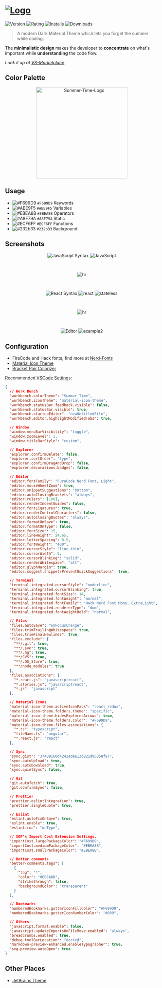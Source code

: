 # [![Logo](https://user-images.githubusercontent.com/27515937/52951387-5a008e00-338a-11e9-87c7-49f3ca3b539d.png)](https://marketplace.visualstudio.com/items?itemName=DennisVash.summer-time#overview)

[![Version](https://vsmarketplacebadge.apphb.com/version-short/DennisVash.summer-time.svg?subject=Summer%20Time&colorA=2B303B&colorB=A8F79A)](https://marketplace.visualstudio.com/items?itemName=DennisVash.summer-time) [![Rating](https://vsmarketplacebadge.apphb.com/rating/DennisVash.summer-time.svg?label=Ratings&colorA=2B303B&colorB=AEE9F5)](https://marketplace.visualstudio.com/items?itemName=DennisVash.summer-time) [![Installs](https://vsmarketplacebadge.apphb.com/installs/DennisVash.summer-time.svg?label=Installs&colorA=2B303B&colorB=F699D9)](https://marketplace.visualstudio.com/items?itemName=DennisVash.summer-time) [![Downloads](https://vsmarketplacebadge.apphb.com/downloads/DennisVash.summer-time.svg?label=Downloads&colorA=2B303B&colorB=EBEA8B)](https://marketplace.visualstudio.com/items?itemName=DennisVash.summer-time)

> A modern Dark Material Theme which lets you forget the summer while coding.

The **minimalistic design** makes the developer to **concentrate** on what's important while **understanding** the code flow.

*Look it up at [VS-Marketplace](https://marketplace.visualstudio.com/items?itemName=DennisVash.summer-time#overview).*

## Color Palette

<div align="center">
    <a>
        <img src="https://user-images.githubusercontent.com/27515937/52947285-f4f36b00-337e-11e9-9d42-06537443c648.png" alt="Summer-Time-Logo" width="300px" />
    </a>
</div>

## Usage

- ![#F699D9](https://placehold.it/15/F699D9/000000?text=+) `#F699D9` Keywords
- ![#AEE9F5](https://placehold.it/15/AEE9F5/000000?text=+) `#AEE9F5` Variables
- ![#EBEA8B](https://placehold.it/15/EBEA8B/000000?text=+) `#EBEA8B` Operators
- ![#A8F79A](https://placehold.it/15/A8F79A/000000?text=+) `#A8F79A` Static
- ![#ECF6FF](https://placehold.it/15/ECF6FF/000000?text=+) `#ECF6FF` Functions
- ![#232b33](https://placehold.it/15/232b33/000000?text=+) `#232b33` Background

## Screenshots

<div align="center">

![JavaScript Syntax](https://img.shields.io/badge/SYNTAX-JavaScript-gray.svg?colorB=F699D9)
![JavaScript](images/example-syntax-js.png)

<br>

![hr](images/hr.png)

<br>

![React Syntax](https://img.shields.io/badge/SYNTAX-React-gray.svg?colorB=F699D9)
![react](images/example-syntax-react.png)
![stateless](/images/example-stateless.png)

<br>

![hr](images/hr.png)

<br>

![Editor](https://img.shields.io/badge/EDITOR-View-gray.svg?colorB=F699D9)
![example2](/images/example-editor-js.png)

</div>

## Configuration

- FiraCode and Hack fonts, find more at [Nerd-Fonts](https://github.com/ryanoasis/nerd-fonts)
- [Material Icon Theme](https://marketplace.visualstudio.com/items?itemName=DennisVash.summer-time)
- [Bracket Pair Colorizer](https://marketplace.visualstudio.com/items?itemName=CoenraadS.bracket-pair-colorizer)

Recommended [VSCode Settings](https://code.visualstudio.com/docs/getstarted/settings):

```json
{
  // Work Bench
  "workbench.colorTheme": "Summer Time",
  "workbench.iconTheme": "material-icon-theme",
  "workbench.statusBar.feedback.visible": false,
  "workbench.statusBar.visible": true,
  "workbench.startupEditor": "newUntitledFile",
  "workbench.editor.highlightModifiedTabs": true,

  // Window
  "window.menuBarVisibility": "toggle",
  "window.zoomLevel": 1,
  "window.titleBarStyle": "custom",

  // Explorer
  "explorer.confirmDelete": false,
  "explorer.sortOrder": "type",
  "explorer.confirmDragAndDrop": false,
  "explorer.decorations.badges": false,

  // Editor
  "editor.fontFamily": "FuraCode Nerd Font, Light",
  "editor.mouseWheelZoom": true,
  "editor.snippetSuggestions": "bottom",
  "editor.autoClosingBrackets": "always",
  "editor.rulers": [100],
  "editor.renderIndentGuides": false,
  "editor.fontLigatures": true,
  "editor.renderControlCharacters": false,
  "editor.autoClosingQuotes": "always",
  "editor.formatOnSave": true,
  "editor.formatOnType": false,
  "editor.fontSize": 15,
  "editor.lineHeight": 24.65,
  "editor.letterSpacing": 0.5,
  "editor.fontWeight": "400",
  "editor.cursorStyle": "line-thin",
  "editor.cursorWidth": 5,
  "editor.cursorBlinking": "solid",
  "editor.renderWhitespace": "all",
  "editor.glyphMargin": true,
  "editor.suggest.snippetsPreventQuickSuggestions": true,

  // Terminal
  "terminal.integrated.cursorStyle": "underline",
  "terminal.integrated.cursorBlinking": true,
  "terminal.integrated.fontSize": 14,
  "terminal.integrated.fontWeight": "normal",
  "terminal.integrated.fontFamily": "Hack Nerd Font Mono, ExtraLight",
  "terminal.integrated.rendererType": "dom",
  "terminal.integrated.fontWeightBold": "normal",

  // Files
  "files.autoSave": "onFocusChange",
  "files.trimTrailingWhitespace": true,
  "files.trimFinalNewlines": true,
  "files.exclude": {
    "**/.git": true,
    "**/.svn": true,
    "**/.hg": true,
    "**/CVS": true,
    "**/.DS_Store": true,
    "**/node_modules": true
  },
  "files.associations": {
    "*.react.js": "javascriptreact",
    "*.stories.js": "javascriptreact",
    "*.js": "javascript"
  },

  // Material Icons
  "material-icon-theme.activeIconPack": "react_redux",
  "material-icon-theme.folders.theme": "specific",
  "material-icon-theme.hidesExplorerArrows": true,
  "material-icon-theme.folders.color": "#F699D9",
  "material-icon-theme.files.associations": {
    "*.ts": "typescript",
    "fileName.ts": "angular",
    "*.react.js": "react"
  },

  // Sync
  "sync.gist": "37489160d4242adee13d821d95858f97",
  "sync.autoUpload": true,
  "sync.autoDownload": true,
  "sync.quietSync": false,

  // Git
  "git.autofetch": true,
  "git.confirmSync": false,

  // Prettier
  "prettier.eslintIntegration": true,
  "prettier.singleQuote": true,

  // Eslint
  "eslint.autoFixOnSave": true,
  "eslint.enable": true,
  "eslint.run": "onType",

  // SOP's Import Cost Extension Settings.
  "importCost.largePackageColor": "#F699D9",
  "importCost.mediumPackageColor": "#EBEA8B",
  "importCost.smallPackageColor": "#EBEA8B",

  // Better comments
  "better-comments.tags": [
    {
      "tag": "*",
      "color": "#EBEA8B",
      "strikethrough": false,
      "backgroundColor": "transparent"
    }
  ],

  // Bookmarks
  "numberedBookmarks.gutterIconFillColor": "#F699D9",
  "numberedBookmarks.gutterIconNumberColor": "#000",

  // Others
  "javascript.format.enable": false,
  "javascript.updateImportsOnFileMove.enabled": "always",
  "breadcrumbs.enabled": true,
  "debug.toolBarLocation": "docked",
  "markdown-preview-enhanced.enableTypographer": true,
  "svg.preview.autoOpen": true
}

```

## Other Places

- [ JetBrains Theme](https://github.com/denvash/summer-time-theme-jetbrains)
